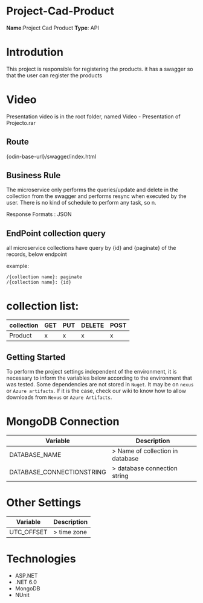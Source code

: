 # Project-Cad-Product
**Name**:Project Cad Product
**Type**: API

# Introdution

This project is responsible for registering the products. it has a swagger so that the user can register the products

# Video
  Presentation video is in the root folder, named Video - Presentation of Projecto.rar

## Route
{odin-base-url}/swagger/index.html

## Business Rule

The microservice only performs the queries/update and delete in the collection from the swagger and performs resync when executed by the user. There is no kind of schedule to perform any task, so n.

Response Formats : JSON

## EndPoint collection query

all microservice collections have query by {id} and {paginate} of the records, below endpoint

example:

```
/{collection name}: paginate
/{collection name}: {id}
```
# collection  list:

| collection | GET | PUT | DELETE | POST |
|--|--|--|--|--|
| Product | x | x | x | x |



## Getting Started

To perform the project settings independent of the environment, it is necessary to inform the variables below according to the environment that was tested. Some dependencies are not stored in `Nuget`. It may be on `nexus` or `Azure artifacts`. If it is the case, check our wiki to know how to allow downloads from `Nexus` or `Azure Artifacts`.


# MongoDB Connection
|Variable | Description |
|--|--|
|DATABASE_NAME | > Name of collection in database |
|DATABASE_CONNECTIONSTRING | > database connection string |

# Other Settings
|Variable | Description |
|--|--|
UTC_OFFSET | > time zone |

# Technologies

- ASP.NET 
- .NET 6.0
- MongoDB
- NUnit

